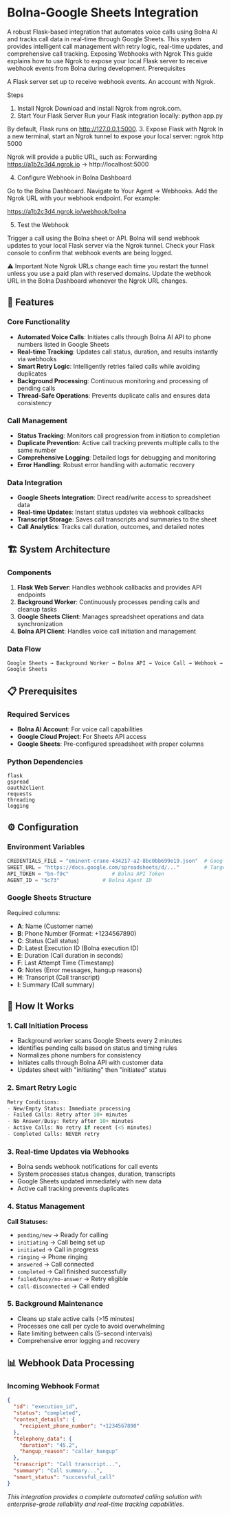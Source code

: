 # Bolna-Google Sheets Integration

A robust Flask-based integration that automates voice calls using Bolna AI and tracks call data in real-time through Google Sheets. This system provides intelligent call management with retry logic, real-time updates, and comprehensive call tracking.
Exposing Webhooks with Ngrok
This guide explains how to use Ngrok to expose your local Flask server to receive webhook events from Bolna during development.
Prerequisites

A Flask server set up to receive webhook events.
An account with Ngrok.

Steps
1. Install Ngrok
Download and install Ngrok from ngrok.com.
2. Start Your Flask Server
Run your Flask integration locally:
python app.py

By default, Flask runs on http://127.0.0.1:5000.
3. Expose Flask with Ngrok
In a new terminal, start an Ngrok tunnel to expose your local server:
ngrok http 5000

Ngrok will provide a public URL, such as:
Forwarding    https://a1b2c3d4.ngrok.io -> http://localhost:5000

4. Configure Webhook in Bolna Dashboard

Go to the Bolna Dashboard.
Navigate to Your Agent → Webhooks.
Add the Ngrok URL with your webhook endpoint. For example:

https://a1b2c3d4.ngrok.io/webhook/bolna

5. Test the Webhook

Trigger a call using the Bolna sheet or API.
Bolna will send webhook updates to your local Flask server via the Ngrok tunnel.
Check your Flask console to confirm that webhook events are being logged.

⚠️ Important Note
Ngrok URLs change each time you restart the tunnel unless you use a paid plan with reserved domains. Update the webhook URL in the Bolna Dashboard whenever the Ngrok URL changes.
## 🚀 Features

### Core Functionality
- **Automated Voice Calls**: Initiates calls through Bolna AI API to phone numbers listed in Google Sheets
- **Real-time Tracking**: Updates call status, duration, and results instantly via webhooks
- **Smart Retry Logic**: Intelligently retries failed calls while avoiding duplicates
- **Background Processing**: Continuous monitoring and processing of pending calls
- **Thread-Safe Operations**: Prevents duplicate calls and ensures data consistency

### Call Management
- **Status Tracking**: Monitors call progression from initiation to completion
- **Duplicate Prevention**: Active call tracking prevents multiple calls to the same number
- **Comprehensive Logging**: Detailed logs for debugging and monitoring
- **Error Handling**: Robust error handling with automatic recovery

### Data Integration
- **Google Sheets Integration**: Direct read/write access to spreadsheet data
- **Real-time Updates**: Instant status updates via webhook callbacks
- **Transcript Storage**: Saves call transcripts and summaries to the sheet
- **Call Analytics**: Tracks call duration, outcomes, and detailed notes

## 🏗️ System Architecture

### Components
1. **Flask Web Server**: Handles webhook callbacks and provides API endpoints
2. **Background Worker**: Continuously processes pending calls and cleanup tasks
3. **Google Sheets Client**: Manages spreadsheet operations and data synchronization
4. **Bolna API Client**: Handles voice call initiation and management

### Data Flow
```
Google Sheets → Background Worker → Bolna API → Voice Call → Webhook → Google Sheets
```

## 📋 Prerequisites

### Required Services
- **Bolna AI Account**: For voice call capabilities
- **Google Cloud Project**: For Sheets API access
- **Google Sheets**: Pre-configured spreadsheet with proper columns

### Python Dependencies
```
flask
gspread
oauth2client
requests
threading
logging
```

## ⚙️ Configuration

### Environment Variables
```python
CREDENTIALS_FILE = "eminent-crane-434217-a2-8bc0bb699e19.json"  # Google Service Account
SHEET_URL = "https://docs.google.com/spreadsheets/d/..."        # Target Google Sheet
API_TOKEN = "bn-f9c"              # Bolna API Token
AGENT_ID = "5c73"              # Bolna Agent ID
```

### Google Sheets Structure
Required columns:
- **A**: Name (Customer name)
- **B**: Phone Number (Format: +1234567890)
- **C**: Status (Call status)
- **D**: Latest Execution ID (Bolna execution ID)
- **E**: Duration (Call duration in seconds)
- **F**: Last Attempt Time (Timestamp)
- **G**: Notes (Error messages, hangup reasons)
- **H**: Transcript (Call transcript)
- **I**: Summary (Call summary)

## 🔄 How It Works

### 1. Call Initiation Process
- Background worker scans Google Sheets every 2 minutes
- Identifies pending calls based on status and timing rules
- Normalizes phone numbers for consistency
- Initiates calls through Bolna API with customer data
- Updates sheet with "initiating" then "initiated" status

### 2. Smart Retry Logic
```python
Retry Conditions:
- New/Empty Status: Immediate processing
- Failed Calls: Retry after 10+ minutes
- No Answer/Busy: Retry after 10+ minutes
- Active Calls: No retry if recent (<5 minutes)
- Completed Calls: NEVER retry
```

### 3. Real-time Updates via Webhooks
- Bolna sends webhook notifications for call events
- System processes status changes, duration, transcripts
- Google Sheets updated immediately with new data
- Active call tracking prevents duplicates

### 4. Status Management
**Call Statuses:**
- `pending/new` → Ready for calling
- `initiating` → Call being set up
- `initiated` → Call in progress
- `ringing` → Phone ringing
- `answered` → Call connected
- `completed` → Call finished successfully
- `failed/busy/no-answer` → Retry eligible
- `call-disconnected` → Call ended

### 5. Background Maintenance
- Cleans up stale active calls (>15 minutes)
- Processes one call per cycle to avoid overwhelming
- Rate limiting between calls (5-second intervals)
- Comprehensive error logging and recovery

## 📊 Webhook Data Processing

### Incoming Webhook Format
```json
{
  "id": "execution_id",
  "status": "completed",
  "context_details": {
    "recipient_phone_number": "+1234567890"
  },
  "telephony_data": {
    "duration": "45.2",
    "hangup_reason": "caller_hangup"
  },
  "transcript": "Call transcript...",
  "summary": "Call summary...",
  "smart_status": "successful_call"
}
```

*This integration provides a complete automated calling solution with enterprise-grade reliability and real-time tracking capabilities.*
